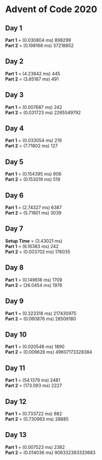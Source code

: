 # Advent of Code 2020

## Day 1
**Part 1** = (0.030804 ms) 898299 <br />
**Part 2** = (0.198168 ms) 37218852 <br />

## Day 2
**Part 1** = (4.23842 ms) 445 <br />
**Part 2** = (3.85187 ms) 491 <br />

## Day 3
**Part 1** = (0.007687 ms) 242 <br />
**Part 2** = (0.031723 ms) 2265549792 <br />

## Day 4
**Part 1** = (0.033054 ms) 219 <br />
**Part 2** = (7.71802 ms) 127 <br />

## Day 5
**Part 1** = (0.154395 ms) 906 <br />
**Part 2** = (0.153019 ms) 519 <br />

## Day 6
**Part 1** = (2.74327 ms) 6387 <br />
**Part 2** = (5.71801 ms) 3039 <br />

## Day 7
**Setup Time** = (3.43021 ms) <br />
**Part 1** = (6.16383 ms) 242 <br />
**Part 2** = (0.003702 ms) 176035 <br />

## Day 8
**Part 1** = (0.149618 ms) 1709 <br />
**Part 2** = (26.0454 ms) 1976 <br />

## Day 9
**Part 1** = (0.323318 ms) 217430975 <br />
**Part 2** = (0.060876 ms) 28509180 <br />

## Day 10
**Part 1** = (0.020548 ms) 1890 <br />
**Part 2** = (0.009628 ms) 49607173328384 <br />

## Day 11
**Part 1** = (54.1379 ms) 2481 <br />
**Part 2** = (173.093 ms) 2227 <br />

## Day 12
**Part 1** = (0.733722 ms) 882 <br />
**Part 2** = (0.730963 ms) 28885 <br />

## Day 13
**Part 1** = (0.007523 ms) 2382 <br />
**Part 2** = (0.014036 ms) 906332393333683 <br />

